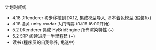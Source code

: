 计划时间线

* 4.18 DRenderer 初步移植到 DX12, 集成模型导入, 基本着色模型 (假装fix)
* 4.18 通关 unity shader 入门精要 (0418 16:00开始)
* 5.2 DRenderer 集成 HyBridEngine 所有渲染特性 (~)
* 5.2 SRP 阅读进度一半里程碑 (~)
* 读书 (程序员的自我修养, 龟速中)